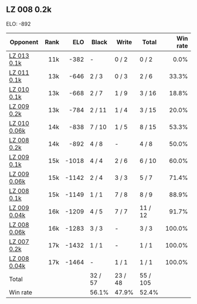 ## LZ 008 0.2k ##

ELO: -892

Opponent | Rank | ELO | Black | Write | Total | Win rate
---------|-----:|----:|-------|-------|-------|-------:
[LZ 013 0.1k](LZ%20013%200.1k.md) | 11k | -382 | - | 0 / 2 | 0 / 2 | 0.0%
[LZ 011 0.1k](LZ%20011%200.1k.md) | 13k | -646 | 2 / 3 | 0 / 3 | 2 / 6 | 33.3%
[LZ 010 0.1k](LZ%20010%200.1k.md) | 13k | -668 | 2 / 7 | 1 / 9 | 3 / 16 | 18.8%
[LZ 009 0.2k](LZ%20009%200.2k.md) | 13k | -784 | 2 / 11 | 1 / 4 | 3 / 15 | 20.0%
[LZ 010 0.06k](LZ%20010%200.06k.md) | 14k | -838 | 7 / 10 | 1 / 5 | 8 / 15 | 53.3%
[LZ 008 0.2k](LZ%20008%200.2k.md) | 14k | -892 | 4 / 8 | - | 4 / 8 | 50.0%
[LZ 009 0.1k](LZ%20009%200.1k.md) | 15k | -1018 | 4 / 4 | 2 / 6 | 6 / 10 | 60.0%
[LZ 009 0.06k](LZ%20009%200.06k.md) | 15k | -1142 | 2 / 4 | 3 / 3 | 5 / 7 | 71.4%
[LZ 008 0.1k](LZ%20008%200.1k.md) | 15k | -1149 | 1 / 1 | 7 / 8 | 8 / 9 | 88.9%
[LZ 009 0.04k](LZ%20009%200.04k.md) | 16k | -1209 | 4 / 5 | 7 / 7 | 11 / 12 | 91.7%
[LZ 008 0.06k](LZ%20008%200.06k.md) | 16k | -1283 | 3 / 3 | - | 3 / 3 | 100.0%
[LZ 007 0.2k](LZ%20007%200.2k.md) | 17k | -1432 | 1 / 1 | - | 1 / 1 | 100.0%
[LZ 008 0.04k](LZ%20008%200.04k.md) | 17k | -1464 | - | 1 / 1 | 1 / 1 | 100.0%
Total | | | 32 / 57 | 23 / 48 | 55 / 105 | 
Win rate| | | 56.1% | 47.9% | 52.4% | 
